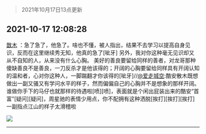 > 2021年10月17日13点更新
<link rel="stylesheet" href="https://cdn.jsdelivr.net/gh/taotie6/sampleJSON@main/css/photo_show.css">
<meta name="referrer" content="no-referrer" />


 ## 2021-10-17 12:08:28 

 [㪚木](https://www.coolapk.com/feed/30746673?shareKey=ZGU3MzM3NzkxZWE0NjE2YmFkOGY~) ：急了急了，他急了。啥也不懂，被人指出，结果不去学习以提高自身见识，反而在这里继续秀无知，他真的急了[呲牙]
另外，我对你这种毫无见识却又从不自知的人，从来没有什么心胸。
美好的善良要留给同样的善者，对龙哥那种傻缺善良不是善良，一刀反杀才是他该得的<!--break-->；开阔的心胸要留给同样具有开阔认知的温和者，心对你这种人，一脚踹翻才你该得的[呲牙]//<a class="feed-link-uname" href="/u/爱走城空">@爱走城空</a>:酷安散木既想做出一副又骚又有学问水平的样子，然而偏偏自己的心胸并不是想象的那样开阔。谁做你手下的马仔也就那样的待遇啦[喷][喷]，表面就是个闲出屁装出来的酷安“首富”[疑问][疑问]，周星驰的表情少用点，你不配拥有这种洒脱[挨打][挨打][挨打]一副指点江山的样子太滑稽啦 

<div class="album">
<img class="img-item" src="http://image.coolapk.com/feed/2021/1017/12/1081091_26cbab0e_3706_2908@1080x2340.jpeg" />
</div>

 ------- 

